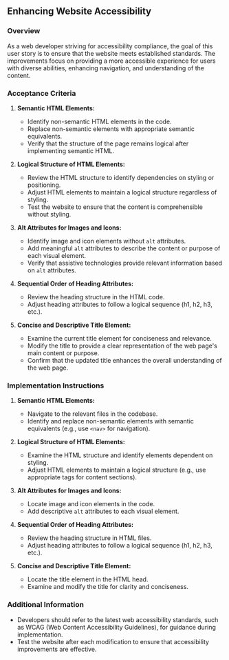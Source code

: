## Enhancing Website Accessibility

### Overview

As a web developer striving for accessibility compliance, the goal of this user story is to ensure that the website meets established standards. The improvements focus on providing a more accessible experience for users with diverse abilities, enhancing navigation, and understanding of the content.

### Acceptance Criteria

1. **Semantic HTML Elements:**
   - Identify non-semantic HTML elements in the code.
   - Replace non-semantic elements with appropriate semantic equivalents.
   - Verify that the structure of the page remains logical after implementing semantic HTML.

2. **Logical Structure of HTML Elements:**
   - Review the HTML structure to identify dependencies on styling or positioning.
   - Adjust HTML elements to maintain a logical structure regardless of styling.
   - Test the website to ensure that the content is comprehensible without styling.

3. **Alt Attributes for Images and Icons:**
   - Identify image and icon elements without `alt` attributes.
   - Add meaningful `alt` attributes to describe the content or purpose of each visual element.
   - Verify that assistive technologies provide relevant information based on `alt` attributes.

4. **Sequential Order of Heading Attributes:**
   - Review the heading structure in the HTML code.
   - Adjust heading attributes to follow a logical sequence (h1, h2, h3, etc.).

5. **Concise and Descriptive Title Element:**
   - Examine the current title element for conciseness and relevance.
   - Modify the title to provide a clear representation of the web page's main content or purpose.
   - Confirm that the updated title enhances the overall understanding of the web page.

### Implementation Instructions

1. **Semantic HTML Elements:**
   - Navigate to the relevant files in the codebase.
   - Identify and replace non-semantic elements with semantic equivalents (e.g., use `<nav>` for navigation).

2. **Logical Structure of HTML Elements:**
   - Examine the HTML structure and identify elements dependent on styling.
   - Adjust HTML elements to maintain a logical structure (e.g., use appropriate tags for content sections).

3. **Alt Attributes for Images and Icons:**
   - Locate image and icon elements in the code.
   - Add descriptive `alt` attributes to each visual element.

4. **Sequential Order of Heading Attributes:**
   - Review the heading structure in HTML files.
   - Adjust heading attributes to follow a logical sequence (h1, h2, h3, etc.).

5. **Concise and Descriptive Title Element:**
   - Locate the title element in the HTML head.
   - Examine and modify the title for clarity and conciseness.

### Additional Information

- Developers should refer to the latest web accessibility standards, such as WCAG (Web Content Accessibility Guidelines), for guidance during implementation.
- Test the website after each modification to ensure that accessibility improvements are effective.
